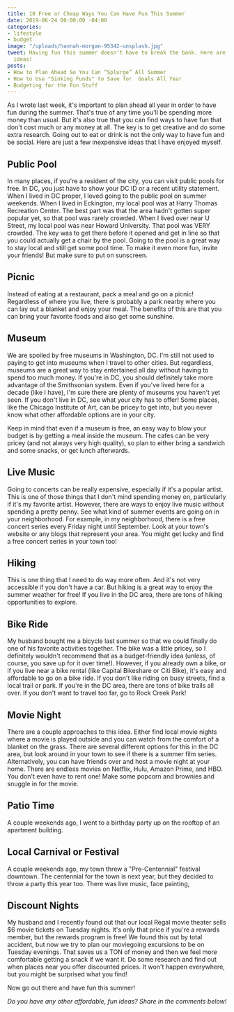 ```yaml
---
title: 10 Free or Cheap Ways You Can Have Fun This Summer
date: 2019-06-24 00:00:00 -04:00
categories:
- lifestyle
- budget
image: "/uploads/hannah-morgan-95342-unsplash.jpg"
tweet: Having fun this summer doesn't have to break the bank. Here are some affordable
  ideas!
posts:
- How to Plan Ahead So You Can “Splurge” All Summer
- How to Use "Sinking Funds" to Save for  Goals All Year
- Budgeting for the Fun Stuff
---
```


As I wrote last week, it's important to plan ahead all year in order to have fun during the summer. That's true of any time you'll be spending more money than usual. But it's also true that you can find ways to have fun that don't cost much or any money at all. The key is to get creative and do some extra research. Going out to eat or drink is not the only way to have fun and be social. Here are just a few inexpensive ideas that I have enjoyed myself.

## Public Pool

In many places, if you're a resident of the city, you can visit public pools for free. In DC, you just have to show your DC ID or a recent utility statement. When I lived in DC proper, I loved going to the public pool on summer weekends. When I lived in Eckington, my local pool was at Harry Thomas Recreation Center. The best part was that the area hadn't gotten super popular yet, so that pool was rarely crowded. When I lived over near U Street, my local pool was near Howard University. That pool was VERY crowded. The key was to get there before it opened and get in line so that you could actually get a chair by the pool. Going to the pool is a great way to stay local and still get some pool time. To make it even more fun, invite your friends! But make sure to put on sunscreen.

## Picnic

Instead of eating at a restaurant, pack a meal and go on a picnic! Regardless of where you live, there is probably a park nearby where you can lay out a blanket and enjoy your meal. The benefits of this are that you can bring your favorite foods and also get some sunshine.

## Museum

We are spoiled by free museums in Washington, DC. I'm still not used to paying to get into museums when I travel to other cities. But regardless, museums are a great way to stay entertained all day without having to spend too much money. If you're in DC, you should definitely take more advantage of the Smithsonian system. Even if you've lived here for a decade (like I have), I'm sure there are plenty of museums you haven't yet seen. If you don't live in DC, see what your city has to offer! Some places, like the Chicago Institute of Art, can be pricey to get into, but you never know what other affordable options are in your city.

Keep in mind that even if a museum is free, an easy way to blow your budget is by getting a meal inside the museum. The cafes can be very pricey (and not always very high quality), so plan to either bring a sandwich and some snacks, or get lunch afterwards.

## Live Music

Going to concerts can be really expensive, especially if it's a popular artist. This is one of those things that I don't mind spending money on, particularly if it's my favorite artist. However, there are ways to enjoy live music without spending a pretty penny. See what kind of summer events are going on in your neighborhood. For example, in my neighborhood, there is a free concert series every Friday night until September. Look at your town's website or any blogs that represent your area. You might get lucky and find a free concert series in your town too!

## Hiking

This is one thing that I need to do way more often. And it's not very accessible if you don't have a car. But hiking is a great way to enjoy the summer weather for free! If you live in the DC area, there are tons of hiking opportunities to explore.

## Bike Ride

My husband bought me a bicycle last summer so that we could finally do one of his favorite activities together. The bike was a little pricey, so I definitely wouldn't recommend that as a budget-friendly idea (unless, of course, you save up for it over time!). However, if you already own a bike, or if you live near a bike rental (like Capital Bikeshare or Citi Bike), it's easy and affordable to go on a bike ride. If you don't like riding on busy streets, find a local trail or park. If you're in the DC area, there are tons of bike trails all over. If you don't want to travel too far, go to Rock Creek Park!

## Movie Night

There are a couple approaches to this idea. Either find local movie nights where a movie is played outside and you can watch from the comfort of a blanket on the grass. There are several different options for this in the DC area, but look around in your town to see if there is a summer film series. Alternatively, you can have friends over and host a movie night at your home. There are endless movies on Netflix, Hulu, Amazon Prime, and HBO. You don't even have to rent one! Make some popcorn and brownies and snuggle in for the movie. 

## Patio Time

A couple weekends ago, I went to a birthday party up on the rooftop of an apartment building.

## Local Carnival or Festival

A couple weekends ago, my town threw a "Pre-Centennial" festival downtown. The centennial for the town is next year, but they decided to throw a party this year too. There was live music, face painting,

## Discount Nights

My husband and I recently found out that our local Regal movie theater sells $6 movie tickets on Tuesday nights. It's only that price if you're a rewards member, but the rewards program is free! We found this out by total accident, but now we try to plan our moviegoing excursions to be on Tuesday evenings. That saves us a TON of money and then we feel more comfortable getting a snack if we want it. Do some research and find out when places near you offer discounted prices. It won't happen everywhere, but you might be surprised what you find!

Now go out there and have fun this summer!

*Do you have any other affordable, fun ideas? Share in the comments below!*